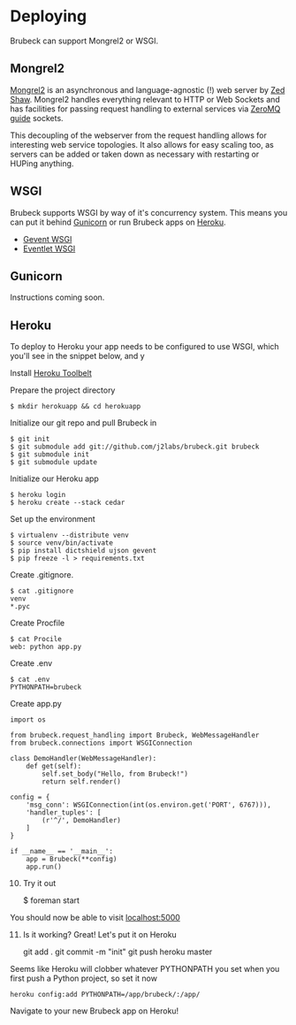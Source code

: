 # Deploying

Brubeck can support Mongrel2 or WSGI. 


## Mongrel2

[Mongrel2](http://mongrel2.org) is an asynchronous and language-agnostic (!) web server by [Zed Shaw](http://zedshaw.com/). Mongrel2 handles everything relevant to HTTP or Web Sockets and has facilities for passing request handling to external services via [ZeroMQ guide](http://zguide.zeromq.org/) sockets. 

This decoupling of the webserver from the request handling allows for interesting web service topologies. It also allows for easy scaling too, as servers can be added or taken down as necessary with restarting or HUPing anything.


## WSGI

Brubeck supports WSGI by way of it's concurrency system. This means you can put it behind [Gunicorn](http://gunicorn.org/) or run Brubeck apps on [Heroku](http://www.heroku.com/).

* [Gevent WSGI](http://www.gevent.org/gevent.wsgi.html)
* [Eventlet WSGI](http://eventlet.net/doc/modules/wsgi.html)


## Gunicorn

Instructions coming soon.


## Heroku

To deploy to Heroku your app needs to be configured to use WSGI, which you'll see in the snippet below, and y

Install [Heroku Toolbelt](https://toolbelt.herokuapp.com/)

Prepare the project directory

	$ mkdir herokuapp && cd herokuapp

Initialize our git repo and pull Brubeck in

	$ git init
	$ git submodule add git://github.com/j2labs/brubeck.git brubeck
	$ git submodule init
	$ git submodule update

Initialize our Heroku app

	$ heroku login
	$ heroku create --stack cedar

Set up the environment

	$ virtualenv --distribute venv
	$ source venv/bin/activate
	$ pip install dictshield ujson gevent
	$ pip freeze -l > requirements.txt
 
Create .gitignore.

    $ cat .gitignore
    venv
	*.pyc
			
Create Procfile

    $ cat Procile
	web: python app.py

Create .env

    $ cat .env
	PYTHONPATH=brubeck

Create app.py

	import os

	from brubeck.request_handling import Brubeck, WebMessageHandler
	from brubeck.connections import WSGIConnection

	class DemoHandler(WebMessageHandler):
		def get(self):
			self.set_body("Hello, from Brubeck!")
			return self.render()

	config = {
		'msg_conn': WSGIConnection(int(os.environ.get('PORT', 6767))),
		'handler_tuples': [
			(r'^/', DemoHandler)
		]
	}

	if __name__ == '__main__':
		app = Brubeck(**config)
		app.run()

10. Try it out

    $ foreman start
    
You should now be able to visit [localhost:5000](http://localhost:5000)

11. Is it working? Great! Let's put it on Heroku

	git add .
	git commit -m "init"
	git push heroku master

Seems like Heroku will clobber whatever PYTHONPATH you set when you first push a Python project, so set it now

	heroku config:add PYTHONPATH=/app/brubeck/:/app/

Navigate to your new Brubeck app on Heroku!
